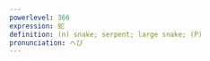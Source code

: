 ```yaml
---
powerlevel: 366
expression: 蛇
definition: (n) snake; serpent; large snake; (P)
pronunciation: へび
---
```

